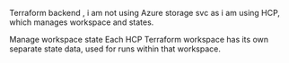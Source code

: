 Terraform backend , i am not using Azure storage svc as i am using HCP, which manages workspace and states.

Manage workspace state
Each HCP Terraform workspace has its own separate state data, used for runs within that workspace.